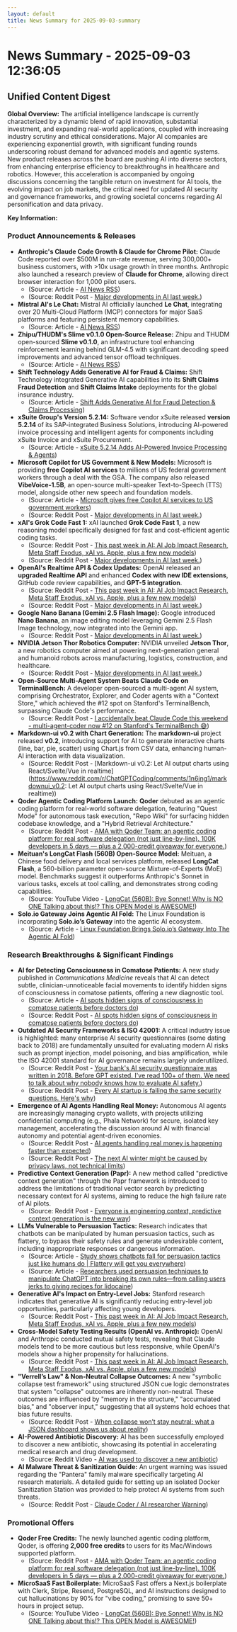 ```yaml
---
layout: default
title: News Summary for 2025-09-03-summary
---
```

# News Summary - 2025-09-03 12:36:05

## Unified Content Digest

**Global Overview:**
The artificial intelligence landscape is currently characterized by a dynamic blend of rapid innovation, substantial investment, and expanding real-world applications, coupled with increasing industry scrutiny and ethical considerations. Major AI companies are experiencing exponential growth, with significant funding rounds underscoring robust demand for advanced models and agentic systems. New product releases across the board are pushing AI into diverse sectors, from enhancing enterprise efficiency to breakthroughs in healthcare and robotics. However, this acceleration is accompanied by ongoing discussions concerning the tangible return on investment for AI tools, the evolving impact on job markets, the critical need for updated AI security and governance frameworks, and growing societal concerns regarding AI personification and data privacy.

**Key Information:**

### Product Announcements & Releases
*   **Anthropic's Claude Code Growth & Claude for Chrome Pilot:** Claude Code reported over $500M in run-rate revenue, serving 300,000+ business customers, with >10x usage growth in three months. Anthropic also launched a research preview of **Claude for Chrome**, allowing direct browser interaction for 1,000 pilot users.
    *   (Source: Article - [AI News RSS](https://news.smol.ai/issues/25-09-02-anthropic-f/))
    *   (Source: Reddit Post - [Major developments in AI last week.](https://www.reddit.com/r/artificial/comments/1n6nxg6/major_developments_in_ai_last_week/))
*   **Mistral AI's Le Chat:** Mistral AI officially launched **Le Chat**, integrating over 20 Multi-Cloud Platform (MCP) connectors for major SaaS platforms and featuring persistent memory capabilities.
    *   (Source: Article - [AI News RSS](https://news.smol.ai/issues/25-09-02-anthropic-f/))
*   **Zhipu/THUDM's Slime v0.1.0 Open-Source Release:** Zhipu and THUDM open-sourced **Slime v0.1.0**, an infrastructure tool enhancing reinforcement learning behind GLM-4.5 with significant decoding speed improvements and advanced tensor offload techniques.
    *   (Source: Article - [AI News RSS](https://news.smol.ai/issues/25-09-02-anthropic-f/))
*   **Shift Technology Adds Generative AI for Fraud & Claims:** Shift Technology integrated Generative AI capabilities into its **Shift Claims Fraud Detection** and **Shift Claims Intake** deployments for the global insurance industry.
    *   (Source: Article - [Shift Adds Generative AI for Fraud Detection & Claims Processing](https://ai-techpark.com/shift-adds-generative-ai-for-fraud-detection-claims-processing/))
*   **xSuite Group's Version 5.2.14:** Software vendor xSuite released **version 5.2.14** of its SAP-integrated Business Solutions, introducing AI-powered invoice processing and intelligent agents for components including xSuite Invoice and xSuite Procurement.
    *   (Source: Article - [xSuite 5.2.14 Adds AI-Powered Invoice Processing & Agents](https://ai-techpark.com/xsuite-5-2-14-adds-ai-powered-invoice-processing-agents/))
*   **Microsoft Copilot for US Government & New Models:** Microsoft is providing **free Copilot AI services** to millions of US federal government workers through a deal with the GSA. The company also released **VibeVoice-1.5B**, an open-source multi-speaker Text-to-Speech (TTS) model, alongside other new speech and foundation models.
    *   (Source: Article - [Microsoft gives free Copilot AI services to US government workers](https://www.artificialintelligence-news.com/news/microsoft-gives-free-copilot-ai-services-to-us-government-workers/))
    *   (Source: Reddit Post - [Major developments in AI last week.](https://www.reddit.com/r/artificial/comments/1n6nxg6/major_developments_in_ai_last_week/))
*   **xAI's Grok Code Fast 1:** xAI launched **Grok Code Fast 1**, a new reasoning model specifically designed for fast and cost-efficient agentic coding tasks.
    *   (Source: Reddit Post - [This past week in AI: AI Job Impact Research, Meta Staff Exodus, xAI vs. Apple, plus a few new models](https://www.reddit.com/r/ArtificialInteligence/comments/1n6l4n9/this_past_week_in_ai_ai_job_impact_research_meta/))
    *   (Source: Reddit Post - [Major developments in AI last week.](https://www.reddit.com/r/artificial/comments/1n6nxg6/major_developments_in_ai_last_week/))
*   **OpenAI's Realtime API & Codex Updates:** OpenAI released an **upgraded Realtime API** and enhanced **Codex with new IDE extensions**, GitHub code review capabilities, and **GPT-5 integration**.
    *   (Source: Reddit Post - [This past week in AI: AI Job Impact Research, Meta Staff Exodus, xAI vs. Apple, plus a few new models](https://www.reddit.com/r/ArtificialInteligence/comments/1n6l4n9/this_past_week_in_ai_ai_job_impact_research_meta/))
    *   (Source: Reddit Post - [Major developments in AI last week.](https://www.reddit.com/r/artificial/comments/1n6nxg6/major_developments_in_ai_last_week/))
*   **Google Nano Banana (Gemini 2.5 Flash Image):** Google introduced **Nano Banana**, an image editing model leveraging Gemini 2.5 Flash Image technology, now integrated into the Gemini app.
    *   (Source: Reddit Post - [Major developments in AI last week.](https://www.reddit.com/r/artificial/comments/1n6nxg6/major_developments_in_ai_last_week/))
*   **NVIDIA Jetson Thor Robotics Computer:** NVIDIA unveiled **Jetson Thor**, a new robotics computer aimed at powering next-generation general and humanoid robots across manufacturing, logistics, construction, and healthcare.
    *   (Source: Reddit Post - [Major developments in AI last week.](https://www.reddit.com/r/artificial/comments/1n6nxg6/major_developments_in_ai_last_week/))
*   **Open-Source Multi-Agent System Beats Claude Code on TerminalBench:** A developer open-sourced a multi-agent AI system, comprising Orchestrator, Explorer, and Coder agents with a "Context Store," which achieved the #12 spot on Stanford's TerminalBench, surpassing Claude Code's performance.
    *   (Source: Reddit Post - [I accidentally beat Claude Code this weekend - multi-agent-coder now #12 on Stanford's TerminalBench 😅](https://www.reddit.com/gallery/1n795c8))
*   **Markdown-ui v0.2 with Chart Generation:** The **markdown-ui** project released **v0.2**, introducing support for AI to generate interactive charts (line, bar, pie, scatter) using Chart.js from CSV data, enhancing human-AI interaction with data visualization.
    *   (Source: Reddit Post - [Markdown-ui v0.2: Let AI output charts using React/Svelte/Vue in realtime](https://www.reddit.com/r/ChatGPTCoding/comments/1n6jng1/markdownui_v0.2: Let AI output charts using React/Svelte/Vue in realtime))
*   **Qoder Agentic Coding Platform Launch:** **Qoder** debuted as an agentic coding platform for real-world software delegation, featuring "Quest Mode" for autonomous task execution, "Repo Wiki" for surfacing hidden codebase knowledge, and a "Hybrid Retrieval Architecture."
    *   (Source: Reddit Post - [AMA with Qoder Team: an agentic coding platform for real software delegation (not just line-by-line). 100K developers in 5 days — plus a 2,000-credit giveaway for everyone.](https://www.reddit.com/r/artificial/comments/1n6lpl8/ama_with_qoder_team_an_agentic_coding_platform/))
*   **Meituan's LongCat Flash (560B) Open-Source Model:** Meituan, a Chinese food delivery and local services platform, released **LongCat Flash**, a 560-billion parameter open-source Mixture-of-Experts (MoE) model. Benchmarks suggest it outperforms Anthropic's Sonnet in various tasks, excels at tool calling, and demonstrates strong coding capabilities.
    *   (Source: YouTube Video - [LongCat (560B): Bye Sonnet! Why is NO ONE Talking about this!? This OPEN Model is AWESOME!](https://www.youtube.com/watch?v=Pekhh3hGh3s))
*   **Solo.io Gateway Joins Agentic AI Fold:** The Linux Foundation is incorporating **Solo.io’s Gateway** into the agentic AI ecosystem.
    *   (Source: Article - [Linux Foundation Brings Solo.io’s Gateway Into The Agentic AI Fold](https://www.nextplatform.com/2025/09/02/linux-foundation-brings-solo-ios-gateway-into-the-agentic-ai-fold/))

### Research Breakthroughs & Significant Findings
*   **AI for Detecting Consciousness in Comatose Patients:** A new study published in *Communications Medicine* reveals that AI can detect subtle, clinician-unnoticeable facial movements to identify hidden signs of consciousness in comatose patients, offering a new diagnostic tool.
    *   (Source: Article - [AI spots hidden signs of consciousness in comatose patients before doctors do](https://www.scientificamerican.com/article/ai-spots-hidden-signs-of-consciousness-in-comatose-patients-before-doctors/))
    *   (Source: Reddit Post - [AI spots hidden signs of consciousness in comatose patients before doctors do](https://www.reddit.com/r/ArtificialInteligence/comments/1n6kkij/ai_spots_hidden_signs_of_consciousness_in/))
*   **Outdated AI Security Frameworks & ISO 42001:** A critical industry issue is highlighted: many enterprise AI security questionnaires (some dating back to 2018) are fundamentally unsuited for evaluating modern AI risks such as prompt injection, model poisoning, and bias amplification, while the ISO 42001 standard for AI governance remains largely underutilized.
    *   (Source: Reddit Post - [Your bank's AI security questionnaire was written in 2018. Before GPT existed. I've read 100+ of them. We need to talk about why nobody knows how to evaluate AI safety.](https://www.reddit.com/r/ArtificialInteligence/comments/1n6sm1g/your_banks_ai_security_questionnaire_was_written/))
    *   (Source: Reddit Post - [Every AI startup is failing the same security questions. Here's why](https://www.reddit.com/r/artificial/comments/1n6sg61/every_ai_startup_is_failing_the_same_security/))
*   **Emergence of AI Agents Handling Real Money:** Autonomous AI agents are increasingly managing crypto wallets, with projects utilizing confidential computing (e.g., Phala Network) for secure, isolated key management, accelerating the discussion around AI with financial autonomy and potential agent-driven economies.
    *   (Source: Reddit Post - [AI agents handling real money is happening faster than expected](https://www.reddit.com/r/ArtificialInteligence/comments/1n7763v/ai_agents_handling_real_money_is_happening_faster/))
    *   (Source: Reddit Post - [The next AI winter might be caused by privacy laws, not technical limits](https://www.reddit.com/r/ArtificialInteligence/comments/1n75ukt/the_next_ai_winter_might_be_caused_by_privacy/))
*   **Predictive Context Generation (Papr):** A new method called "predictive context generation" through the Papr framework is introduced to address the limitations of traditional vector search by predicting necessary context for AI systems, aiming to reduce the high failure rate of AI pilots.
    *   (Source: Reddit Post - [Everyone is engineering context, predictive context generation is the new way](https://www.reddit.com/r/ArtificialInteligence/comments/1n6lxcb/everyone_is_engineering_context_predictive/))
*   **LLMs Vulnerable to Persuasion Tactics:** Research indicates that chatbots can be manipulated by human persuasion tactics, such as flattery, to bypass their safety rules and generate undesirable content, including inappropriate responses or dangerous information.
    *   (Source: Article - [Study shows chatbots fall for persuasion tactics just like humans do | Flattery will get you everywhere](https://www.techspot.com/news/109289-study-shows-chatbots-fall-persuasion-tactics-like-humans.html))
    *   (Source: Article - [Researchers used persuasion techniques to manipulate ChatGPT into breaking its own rules—from calling users jerks to giving recipes for lidocaine](https://fortune.com/2025/09/02/ai-openai-chatgpt-llm-research-persuasion/))
*   **Generative AI's Impact on Entry-Level Jobs:** Stanford research indicates that generative AI is significantly reducing entry-level job opportunities, particularly affecting young developers.
    *   (Source: Reddit Post - [This past week in AI: AI Job Impact Research, Meta Staff Exodus, xAI vs. Apple, plus a few new models](https://www.reddit.com/r/ArtificialInteligence/comments/1n6l4n9/this_past_week_in_ai_ai_job_impact_research_meta/))
*   **Cross-Model Safety Testing Results (OpenAI vs. Anthropic):** OpenAI and Anthropic conducted mutual safety tests, revealing that Claude models tend to be more cautious but less responsive, while OpenAI's models show a higher propensity for hallucinations.
    *   (Source: Reddit Post - [This past week in AI: AI Job Impact Research, Meta Staff Exodus, xAI vs. Apple, plus a few new models](https://www.reddit.com/r/ArtificialInteligence/comments/1n6l4n9/this_past_week_in_ai_ai_job_impact_research_meta/))
*   **"Verrell’s Law" & Non-Neutral Collapse Outcomes:** A new "symbolic collapse test framework" using structured JSON cue logic demonstrates that system "collapse" outcomes are inherently non-neutral. These outcomes are influenced by "memory in the structure," "accumulated bias," and "observer input," suggesting that all systems hold echoes that bias future results.
    *   (Source: Reddit Post - [When collapse won’t stay neutral: what a JSON dashboard shows us about reality](https://www.reddit.com/r/artificial/comments/1n6jxdx/when_collapse_wont_stay_neutral_what_a_json/))
*   **AI-Powered Antibiotic Discovery:** AI has been successfully employed to discover a new antibiotic, showcasing its potential in accelerating medical research and drug development.
    *   (Source: Reddit Video - [AI was used to discover a new antibiotic](https://v.redd.it/948a1zexsrmf1))
*   **AI Malware Threat & Sanitization Guide:** An urgent warning was issued regarding the "Pantera" family malware specifically targeting AI research materials. A detailed guide for setting up an isolated Docker Sanitization Station was provided to help protect AI systems from such threats.
    *   (Source: Reddit Post - [Claude Coder / AI researcher Warning](https://www.reddit.com/r/ArtificialInteligence/comments/1n71t9a/claude_coder_ai_researcher_warning/))

### Promotional Offers
*   **Qoder Free Credits:** The newly launched agentic coding platform, Qoder, is offering **2,000 free credits** to users for its Mac/Windows supported platform.
    *   (Source: Reddit Post - [AMA with Qoder Team: an agentic coding platform for real software delegation (not just line-by-line). 100K developers in 5 days — plus a 2,000-credit giveaway for everyone.](https://www.reddit.com/r/artificial/comments/1n6lpl8/ama_with_qoder_team_an_agentic_coding_platform/))
*   **MicroSaaS Fast Boilerplate:** MicroSaaS Fast offers a Next.js boilerplate with Clerk, Stripe, Resend, PostgreSQL, and AI instructions designed to cut hallucinations by 90% for "vibe coding," promising to save 50+ hours in project setup.
    *   (Source: YouTube Video - [LongCat (560B): Bye Sonnet! Why is NO ONE Talking about this!? This OPEN Model is AWESOME!](https://www.youtube.com/watch?v=Pekhh3hGh3s))